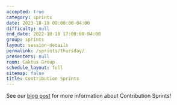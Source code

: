 ```yaml
---
accepted: true
category: sprints
date: 2023-10-19 09:00:00-04:00
difficulty: null
end_date: 2022-10-19 17:00:00-04:00
group: sprints
layout: session-details
permalink: /sprints/thursday/
presenters: null
room: Caktus Group
schedule_layout: full
sitemap: false
title: Contribution Sprints
---
```


See our [blog post](/news/contribution-sprints/) for more information about Contribution Sprints!
